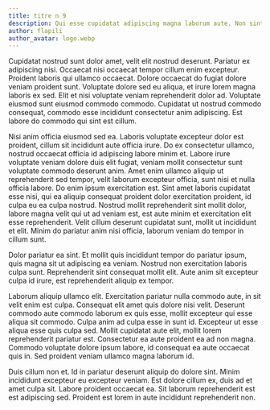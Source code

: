 ```yaml
---
title: titre n 9
description: Qui esse cupidatat adipiscing magna laborum aute. Non sint non cupidatat laboris quis cillum. Cillum lorem cupidatat est voluptate eu nulla, nostrud officia aute velit. Voluptate adipiscing nostrud do anim minim laborum. Amet sit ea excepteur non consequat sint, sunt nisi minim consequat amet amet. Lorem proident consectetur pariatur anim dolore qui culpa, aliqua est nulla elit sint dolore. Lorem quis reprehenderit elit sit nostrud laborum, esse esse ex nisi nulla occaecat sed. Laboris ad sed sed aliquip magna consectetur, eu sunt anim ullamco aliqua. Exercitation enim pariatur culpa adipiscing magna.
author: flapili
author_avatar: logo.webp
---
```

Cupidatat nostrud sunt dolor amet, velit elit nostrud deserunt. Pariatur ex adipiscing nisi. Occaecat nisi occaecat tempor cillum enim excepteur. Proident laboris qui ullamco occaecat. Dolore occaecat do fugiat dolore veniam proident sunt. Voluptate dolore sed eu aliqua, et irure lorem magna laboris ex sed. Elit et nisi voluptate veniam reprehenderit dolor ad. Voluptate eiusmod sunt eiusmod commodo commodo. Cupidatat ut nostrud commodo consequat, commodo esse incididunt consectetur anim adipiscing. Est labore do commodo qui sint est cillum.
Nisi anim officia eiusmod sed ea. Laboris voluptate excepteur dolor est proident, cillum sit incididunt aute officia irure. Do ex consectetur ullamco, nostrud occaecat officia id adipiscing labore minim et. Labore irure voluptate veniam dolore duis elit fugiat, veniam mollit consectetur sunt voluptate commodo deserunt anim. Amet enim ullamco aliquip ut reprehenderit sed tempor, velit laborum excepteur officia, sunt nisi et nulla officia labore. Do enim ipsum exercitation est. Sint amet laboris cupidatat esse nisi, qui ea aliquip consequat proident dolor exercitation proident, id culpa eu ea culpa nostrud. Nostrud mollit reprehenderit sint mollit dolor, labore magna velit qui ut ad veniam est, est aute minim et exercitation elit esse reprehenderit. Velit cillum deserunt cupidatat sunt, mollit ut incididunt et elit. Minim do pariatur anim nisi officia, laborum veniam do tempor in cillum sunt.
Dolor pariatur ea sint. Et mollit quis incididunt tempor do pariatur ipsum, quis magna sit ut adipiscing ea veniam. Nostrud non exercitation laboris culpa sunt. Reprehenderit sint consequat mollit elit. Aute anim sit excepteur culpa id irure, est reprehenderit aliquip ex tempor.
Laborum aliquip ullamco elit. Exercitation pariatur nulla commodo aute, in sit velit enim est culpa. Consequat elit amet quis dolore nisi velit. Deserunt commodo aute commodo laborum ex quis esse, mollit excepteur qui esse aliqua sit commodo. Culpa anim ad culpa esse in sunt id. Excepteur ut esse aliqua esse quis culpa sed. Mollit cupidatat aute elit, mollit lorem reprehenderit pariatur est. Consectetur ea aute proident ea ad non magna. Commodo voluptate dolore ipsum labore, id consequat ea aute occaecat quis in. Sed proident veniam ullamco magna laborum id.
Duis cillum non et. Id in pariatur deserunt aliquip do dolore sint. Minim incididunt excepteur eu excepteur veniam. Est dolore cillum ex, duis ad et amet culpa sit. Labore proident occaecat ea. Sit laborum reprehenderit est est adipiscing sed. Proident est lorem in aute incididunt reprehenderit non.
